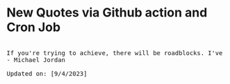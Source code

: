 # New Quotes via Github action and Cron Job

<pre>
<!-- #quote -->
If you're trying to achieve, there will be roadblocks. I've had them; everybody has had them. But obstacles don't have to stop you. If you run into a wall, don't turn around and give up. Figure out how to climb it, go through it, or work around it.
- Michael Jordan

Updated on: [9/4/2023]
<!-- #quoteEnd -->
</pre>
